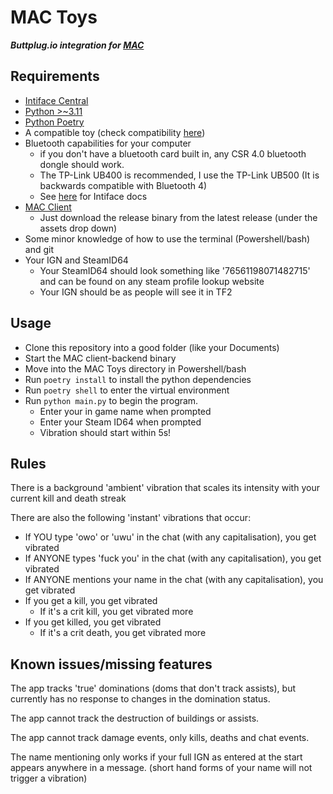 # MAC Toys

***Buttplug.io integration for [MAC](https://github.com/MegaAntiCheat/client-backend)***

## Requirements
- [Intiface Central](https://intiface.com/central/)
- [Python >~3.11](https://www.python.org/)
- [Python Poetry](https://python-poetry.org/)
- A compatible toy (check compatibility [here](https://iostindex.com/?filter0Availability=Available,DIY&filter1Connection=Digital))
- Bluetooth capabilities for your computer
  - if you don't have a bluetooth card built in, any CSR 4.0 bluetooth dongle should work.
  - The TP-Link UB400 is recommended, I use the TP-Link UB500 (It is backwards compatible with Bluetooth 4)
  - See [here](https://docs.intiface.com/docs/intiface-central/hardware/bluetooth) for Intiface docs
- [MAC Client](https://github.com/MegaAntiCheat/client-backend)
  - Just download the release binary from the latest release (under the assets drop down)
- Some minor knowledge of how to use the terminal (Powershell/bash) and git
- Your IGN and SteamID64
  - Your SteamID64 should look something like '76561198071482715' and can be found on any steam profile lookup website
  - Your IGN should be as people will see it in TF2

## Usage

- Clone this repository into a good folder (like your Documents)
- Start the MAC client-backend binary
- Move into the MAC Toys directory in Powershell/bash
- Run `poetry install` to install the python dependencies
- Run `poetry shell` to enter the virtual environment
- Run `python main.py` to begin the program. 
  - Enter your in game name when prompted
  - Enter your Steam ID64 when prompted
  - Vibration should start within 5s!

## Rules

There is a background 'ambient' vibration that scales its intensity with your current kill and death streak

There are also the following 'instant' vibrations that occur:
 - If YOU type 'owo' or 'uwu' in the chat (with any capitalisation), you get vibrated
 - If ANYONE types 'fuck you' in the chat (with any capitalisation), you get vibrated
 - If ANYONE mentions your name in the chat (with any capitalisation), you get vibrated
 - If you get a kill, you get vibrated
   - If it's a crit kill, you get vibrated more
 - If you get killed, you get vibrated
   - If it's a crit death, you get vibrated more

## Known issues/missing features

The app tracks 'true' dominations (doms that don't track assists), but currently has no response to changes
in the domination status.

The app cannot track the destruction of buildings or assists.

The app cannot track damage events, only kills, deaths and chat events.

The name mentioning only works if your full IGN as entered at the start appears anywhere in a message. (short hand
forms of your name will not trigger a vibration)